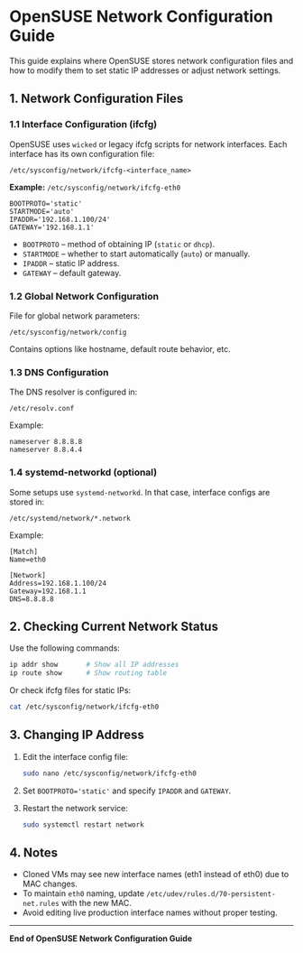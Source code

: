 # OpenSUSE Network Configuration Guide

This guide explains where OpenSUSE stores network configuration files and how to modify them to set static IP addresses or adjust network settings.

## 1. Network Configuration Files

### 1.1 Interface Configuration (ifcfg)

OpenSUSE uses `wicked` or legacy ifcfg scripts for network interfaces. Each interface has its own configuration file:

```
/etc/sysconfig/network/ifcfg-<interface_name>
```

**Example:** `/etc/sysconfig/network/ifcfg-eth0`

```
BOOTPROTO='static'
STARTMODE='auto'
IPADDR='192.168.1.100/24'
GATEWAY='192.168.1.1'
```

* `BOOTPROTO` – method of obtaining IP (`static` or `dhcp`).
* `STARTMODE` – whether to start automatically (`auto`) or manually.
* `IPADDR` – static IP address.
* `GATEWAY` – default gateway.

### 1.2 Global Network Configuration

File for global network parameters:

```
/etc/sysconfig/network/config
```

Contains options like hostname, default route behavior, etc.

### 1.3 DNS Configuration

The DNS resolver is configured in:

```
/etc/resolv.conf
```

Example:

```
nameserver 8.8.8.8
nameserver 8.8.4.4
```

### 1.4 systemd-networkd (optional)

Some setups use `systemd-networkd`. In that case, interface configs are stored in:

```
/etc/systemd/network/*.network
```

Example:

```
[Match]
Name=eth0

[Network]
Address=192.168.1.100/24
Gateway=192.168.1.1
DNS=8.8.8.8
```

## 2. Checking Current Network Status

Use the following commands:

```bash
ip addr show       # Show all IP addresses
ip route show      # Show routing table
```

Or check ifcfg files for static IPs:

```bash
cat /etc/sysconfig/network/ifcfg-eth0
```

## 3. Changing IP Address

1. Edit the interface config file:

   ```bash
   sudo nano /etc/sysconfig/network/ifcfg-eth0
   ```
2. Set `BOOTPROTO='static'` and specify `IPADDR` and `GATEWAY`.
3. Restart the network service:

   ```bash
   sudo systemctl restart network
   ```

## 4. Notes

* Cloned VMs may see new interface names (eth1 instead of eth0) due to MAC changes.
* To maintain `eth0` naming, update `/etc/udev/rules.d/70-persistent-net.rules` with the new MAC.
* Avoid editing live production interface names without proper testing.

---

**End of OpenSUSE Network Configuration Guide**

